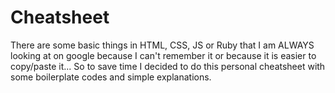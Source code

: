 # Cheatsheet

There are some basic things in HTML, CSS, JS or Ruby that I am ALWAYS looking at on google because I can't remember it or because it is easier to copy/paste it... So to save time I decided to do this personal cheatsheet with some boilerplate codes and simple explanations.
